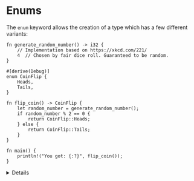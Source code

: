 # Enums

The `enum` keyword allows the creation of a type which has a few
different variants:

```rust,editable
fn generate_random_number() -> i32 {
    // Implementation based on https://xkcd.com/221/
    4  // Chosen by fair dice roll. Guaranteed to be random.
}

#[derive(Debug)]
enum CoinFlip {
    Heads,
    Tails,
}

fn flip_coin() -> CoinFlip {
    let random_number = generate_random_number();
    if random_number % 2 == 0 {
        return CoinFlip::Heads;
    } else {
        return CoinFlip::Tails;
    }
}

fn main() {
    println!("You got: {:?}", flip_coin());
}
```

<details>
    
Key Points:

* Enumerations allow you to collect a set of values under one type
* This page offers an enum type `CoinFlip` with two variants `Heads` and `Tail`. You might note the namespace when using variants.
* This might be a good time to compare Structs and Enums:
  * In both, you can have a simple version without fields (unit struct) or one with different types of fields (variant payloads). 
  * In both, associated functions are defined within an `impl` block.
  * You could even implement the different variants of an enum with separate structs but then they wouldn’t be the same type as they would if they were all defined in an enum. 
</details>
